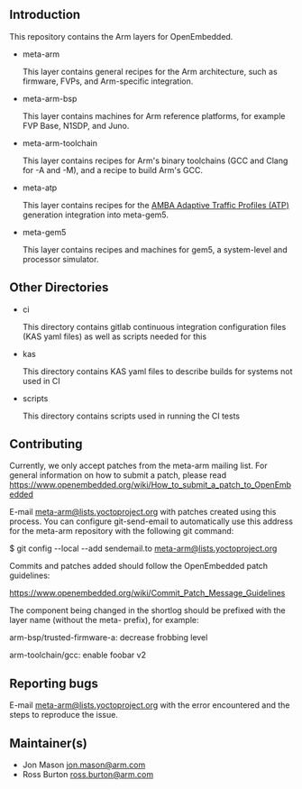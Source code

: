 Introduction
------------
This repository contains the Arm layers for OpenEmbedded.

* meta-arm

  This layer contains general recipes for the Arm architecture, such as firmware, FVPs, and Arm-specific integration.

* meta-arm-bsp

  This layer contains machines for Arm reference platforms, for example FVP Base, N1SDP, and Juno.

* meta-arm-toolchain

  This layer contains recipes for Arm's binary toolchains (GCC and Clang for -A and -M), and a recipe to build Arm's GCC.

* meta-atp

  This layer contains recipes for the [AMBA Adaptive Traffic Profiles (ATP)](https://developer.arm.com/documentation/ihi0082/latest) generation integration into meta-gem5.

* meta-gem5

  This layer contains recipes and machines for gem5, a system-level and processor simulator.


Other Directories
-----------------

* ci

  This directory contains gitlab continuous integration configuration files (KAS yaml files) as well as scripts needed for this

* kas

  This directory contains KAS yaml files to describe builds for systems not used in CI

* scripts

  This directory contains scripts used in running the CI tests

Contributing
------------
Currently, we only accept patches from the meta-arm mailing list.  For general
information on how to submit a patch, please read
https://www.openembedded.org/wiki/How_to_submit_a_patch_to_OpenEmbedded

E-mail meta-arm@lists.yoctoproject.org with patches created using this process. You can configure git-send-email to automatically use this address for the meta-arm repository with the following git command:

$ git config --local --add sendemail.to meta-arm@lists.yoctoproject.org

Commits and patches added should follow the OpenEmbedded patch guidelines:

https://www.openembedded.org/wiki/Commit_Patch_Message_Guidelines

The component being changed in the shortlog should be prefixed with the layer name (without the meta- prefix), for example:

  arm-bsp/trusted-firmware-a: decrease frobbing level

  arm-toolchain/gcc: enable foobar v2

Reporting bugs
--------------
E-mail meta-arm@lists.yoctoproject.org with the error encountered and the steps
to reproduce the issue.

Maintainer(s)
-------------
* Jon Mason <jon.mason@arm.com>
* Ross Burton <ross.burton@arm.com>
